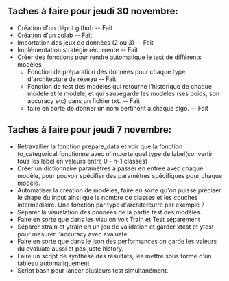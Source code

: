 ## Taches à faire pour jeudi 30 novembre: 

* Création d'un dépot github -- Fait
* Création d'un colab -- Fait
* Importation des jeux de données (2 ou 3) -- Fait
* Implémentation stratégie récurrente -- Fait
* Créer des fonctions pour rendre automatique le test de différents modèles
  * Fonction de préparation des données pour chaque type d'architecture de réseau -- Fait
  * Fonction de test des modeles qui retourne l'historique de chaque modele et le modele, et qui sauvegarde les modeles (ses poids, son accuracy etc) dans un fichier txt. -- Fait 
  * faire en sorte de donner un nom pertinent à chaque algo. -- Fait

## Taches à faire pour jeudi 7 novembre: 

* Retravailler la fonction prepare_data et voir que la fonction to_categorical fonctionne avec n'importe quel type de label(convertir tous les label en valeurs entre 0 - n-1 classes)
* Créer un dictionnaire paramètres à passer en entrée avec chaque modèle, pour pouvoir spécifier des paramètres spécifiques pour chaque modèle. 
* Automatiser la création de modèles, faire en sorte qu'on puisse préciser le shape du input ainsi que le nombre de classes et les couches intermédiaire. Une fonction par type d'architercutre par exemple ? 
* Séparer la visualation des données de la partie test des modèles.
* Faire en sorte que dans les visu on voit Train et Test séparément
* Séparer xtrain et ytrain en un jeu de validation et garder xtest et ytest pour mesurer l'accuracy avec evaluate
* Faire en sorte que dans le json des performances on garde les valeurs du evaluate aussi et pas juste history.
* Faire un script de synthèse des résultats, les mettre sous forme d'un tableau automatiquement
* Script bash pour lancer plusieurs test simultanément.
